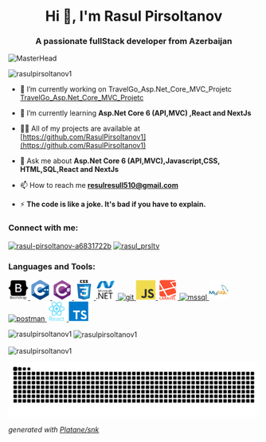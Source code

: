 <h1 align="center">Hi 👋, I'm Rasul Pirsoltanov</h1>
<h3 align="center">A passionate fullStack developer from Azerbaijan</h3>
<img src="https://camo.githubusercontent.com/12e5f2b182da4b52850b29bb09e8ba3e92b0ac2c0bd121de7dfcbb291fbbd525/68747470733a2f2f692e70696e696d672e636f6d2f6f726967696e616c732f37372f63612f61332f37376361613332383834643733356434333961646534356261333766656166322e676966" alt="MasterHead" height="200px" width="100%"/>

<p align="left"> <img src="https://komarev.com/ghpvc/?username=rasulpirsoltanov1&label=Profile%20views&color=0e75b6&style=flat" alt="rasulpirsoltanov1" /> </p>

- 🔭 I’m currently working on TravelGo_Asp.Net_Core_MVC_Projetc [TravelGo_Asp.Net_Core_MVC_Projetc](https://github.com/RasulPirsoltanov1/TravelGo_Asp.Net_Core_MVC_Projetc)

- 🌱 I’m currently learning **Asp.Net Core 6 (API,MVC) ,React and NextJs**

- 👨‍💻 All of my projects are available at [https://github.com/RasulPirsoltanov1](https://github.com/RasulPirsoltanov1)

- 💬 Ask me about **Asp.Net Core 6 (API,MVC),Javascript,CSS, HTML,SQL,React and NextJs**

- 📫 How to reach me **resulresull510@gmail.com**

- ⚡ **The code is like a joke. It's bad if you have to explain.**

<h3 align="left">Connect with me:</h3>
<p align="left">
<a href="https://linkedin.com/in/rasul-pirsoltanov-a6831722b" target="blank"><img align="center" src="https://raw.githubusercontent.com/rahuldkjain/github-profile-readme-generator/master/src/images/icons/Social/linked-in-alt.svg" alt="rasul-pirsoltanov-a6831722b" height="30" width="40" /></a>
<a href="https://instagram.com/rasul_prsltv" target="blank"><img align="center" src="https://raw.githubusercontent.com/rahuldkjain/github-profile-readme-generator/master/src/images/icons/Social/instagram.svg" alt="rasul_prsltv" height="30" width="40" /></a>
</p>

<h3 align="left">Languages and Tools:</h3>
<p align="left"> <a href="https://getbootstrap.com" target="_blank" rel="noreferrer"> <img src="https://raw.githubusercontent.com/devicons/devicon/master/icons/bootstrap/bootstrap-plain-wordmark.svg" alt="bootstrap" width="40" height="40"/> </a> <a href="https://www.w3schools.com/cpp/" target="_blank" rel="noreferrer"> <img src="https://raw.githubusercontent.com/devicons/devicon/master/icons/cplusplus/cplusplus-original.svg" alt="cplusplus" width="40" height="40"/> </a> <a href="https://www.w3schools.com/cs/" target="_blank" rel="noreferrer"> <img src="https://raw.githubusercontent.com/devicons/devicon/master/icons/csharp/csharp-original.svg" alt="csharp" width="40" height="40"/> </a> <a href="https://www.w3schools.com/css/" target="_blank" rel="noreferrer"> <img src="https://raw.githubusercontent.com/devicons/devicon/master/icons/css3/css3-original-wordmark.svg" alt="css3" width="40" height="40"/> </a> <a href="https://dotnet.microsoft.com/" target="_blank" rel="noreferrer"> <img src="https://raw.githubusercontent.com/devicons/devicon/master/icons/dot-net/dot-net-original-wordmark.svg" alt="dotnet" width="40" height="40"/> </a> <a href="https://git-scm.com/" target="_blank" rel="noreferrer"> <img src="https://www.vectorlogo.zone/logos/git-scm/git-scm-icon.svg" alt="git" width="40" height="40"/> </a> <a href="https://developer.mozilla.org/en-US/docs/Web/JavaScript" target="_blank" rel="noreferrer"> <img src="https://raw.githubusercontent.com/devicons/devicon/master/icons/javascript/javascript-original.svg" alt="javascript" width="40" height="40"/> </a> <a href="https://laravel.com/" target="_blank" rel="noreferrer"> <img src="https://raw.githubusercontent.com/devicons/devicon/master/icons/laravel/laravel-plain-wordmark.svg" alt="laravel" width="40" height="40"/> </a> <a href="https://www.microsoft.com/en-us/sql-server" target="_blank" rel="noreferrer"> <img src="https://www.svgrepo.com/show/303229/microsoft-sql-server-logo.svg" alt="mssql" width="40" height="40"/> </a> <a href="https://www.mysql.com/" target="_blank" rel="noreferrer"> <img src="https://raw.githubusercontent.com/devicons/devicon/master/icons/mysql/mysql-original-wordmark.svg" alt="mysql" width="40" height="40"/> </a> <a href="https://postman.com" target="_blank" rel="noreferrer"> <img src="https://www.vectorlogo.zone/logos/getpostman/getpostman-icon.svg" alt="postman" width="40" height="40"/> </a> <a href="https://reactjs.org/" target="_blank" rel="noreferrer"> <img src="https://raw.githubusercontent.com/devicons/devicon/master/icons/react/react-original-wordmark.svg" alt="react" width="40" height="40"/> </a> <a href="https://www.typescriptlang.org/" target="_blank" rel="noreferrer"> <img src="https://raw.githubusercontent.com/devicons/devicon/master/icons/typescript/typescript-original.svg" alt="typescript" width="40" height="40"/> </a> </p>

<p><img align="left" src="https://github-readme-stats.vercel.app/api/top-langs?username=rasulpirsoltanov1&show_icons=true&locale=en&layout=compact" alt="rasulpirsoltanov1" /></p>

<p>&nbsp;<img align="center" src="https://github-readme-stats.vercel.app/api?username=rasulpirsoltanov1&show_icons=true&locale=en" alt="rasulpirsoltanov1" /></p>

<p><img align="center" src="https://github-readme-streak-stats.herokuapp.com/?user=rasulpirsoltanov1&" alt="rasulpirsoltanov1" /></p>


<picture>
  <source media="(prefers-color-scheme: dark)" srcset="https://raw.githubusercontent.com/RasulPirsoltanov1/RasulPirsoltanov1/output/github-contribution-grid-snake-dark.svg">
  <source media="(prefers-color-scheme: light)" srcset="https://raw.githubusercontent.com/RasulPirsoltanov1/RasulPirsoltanov1/output/github-contribution-grid-snake.svg">
  <img alt="github contribution grid snake animation" src="https://raw.githubusercontent.com/RasulPirsoltanov1/RasulPirsoltanov1/output/github-contribution-grid-snake.svg">
</picture>

_generated with [Platane/snk](https://github.com/RasulPirsoltanov1/snk)_
